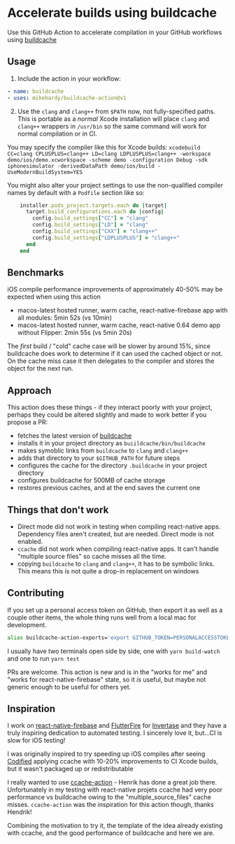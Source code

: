 # Accelerate builds using buildcache

Use this GitHub Action to accelerate compilation in your GitHub workflows using [buildcache](https://github.com/mbitsnbites/buildcache)

## Usage

1. Include the action in your workflow:

```yaml
- name: buildcache
- uses: mikehardy/buildcache-action@v1
```

2. Use the `clang` and `clang++` from `$PATH` now, not fully-specified paths. This is portable as a _normal_ Xcode installation will place `clang` and `clang++` wrappers in `/usr/bin` so the same command will work for normal compilation or in CI.

You may specify the compiler like this for Xcode builds: `xcodebuild CC=clang CPLUSPLUS=clang++ LD=clang LDPLUSPLUS=clang++ -workspace demo/ios/demo.xcworkspace -scheme demo -configuration Debug -sdk iphonesimulator -derivedDataPath demo/ios/build -UseModernBuildSystem=YES`

You might also alter your project settings to use the non-qualified compiler names by default with a `Podfile` section like so:

```ruby
    installer.pods_project.targets.each do |target|
      target.build_configurations.each do |config|
        config.build_settings["CC"] = "clang"
        config.build_settings["LD"] = "clang"
        config.build_settings["CXX"] = "clang++"
        config.build_settings["LDPLUSPLUS"] = "clang++"
      end
    end

```

## Benchmarks

iOS compile performance improvements of approximately 40-50% may be expected when using this action

- macos-latest hosted runner, warm cache, react-native-firebase app with all modules: 5min 52s (vs 10min)
- macos-latest hosted runner, warm cache, react-native 0.64 demo app without Flipper: 2min 55s (vs 5min 20s)

The _first_ build / "cold" cache case will be slower by around 15%, since buildcache does work to determine if it can used the cached object or not. On the cache miss case it then delegates to the compiler and stores the object for the next run.

## Approach

This action does these things - if they interact poorly with your project, perhaps they could be altered slightly and made to work better if you propose a PR:

- fetches the latest version of [buildcache](https://github.com/mbitsnbites/buildcache)
- installs it in your project directory as `buiildcache/bin/buildcache`
- makes symoblic links from `buildcache` to `clang` and `clang++`
- adds that directory to your `$GITHUB_PATH` for future steps
- configures the cache for the directory `.buildcache` in your project directory
- configures buildcache for 500MB of cache storage
- restores previous caches, and at the end saves the current one

## Things that don't work

- Direct mode did not work in testing when compiling react-native apps. Dependency files aren't created, but are needed. Direct mode is not enabled.
- `ccache` did not work when compiling react-native apps. It can't handle "multiple source files" so cache misses all the time.
- copying `buildcache` to `clang` and `clang++`, it has to be symbolic links. This means this is not quite a drop-in replacement on windows

## Contributing

If you set up a personal access token on GitHub, then export it as well as a couple other items, the whole thing runs well from a local mac for development.

```bash
alias buildcache-action-exports='export GITHUB_TOKEN=PERSONALACCESSTOKENHERE; export RUNNER_TEMP=`pwd`/__tests__/runner/TEMP; export RUNNER_CACHE=`pwd`/__tests__/runner/CACHE; export GITHUB_WORKSPACE=`pwd`/__tests__/runner/WORKSPACE'
```

I usually have two terminals open side by side, one with `yarn build-watch` and one to run `yarn test`

PRs are welcome. This action is new and is in the "works for me" and "works for react-native-firebase" state, so it _is_ useful, but maybe not generic enough to be useful for others yet.

## Inspiration

I work on [react-native-firebase](https://github.com/invertase/react-native-firebase) and [FlutterFire](https://github.com/FirebaseExtended/flutterfire/) for [Invertase](https://invertase.io) and they have a truly inspiring dedication to automated testing. I sincerely love it, but...CI is slow for iOS testing!

I was originally inspired to try speeding up iOS compiles after seeing [Codified](https://getcodified.com/services/) applying ccache with 10-20% improvements to CI Xcode builds, but it wasn't packaged up or redistributable

I really wanted to use [ccache-action](https://github.com/hendrikmuhs/ccache-action) - Henrik has done a great job there. Unfortunately in my testing with react-native projets ccache had very poor performance vs buildcache owing to the "multiple_source_files" cache misses. `ccache-action` was the inspiration for this action though, thanks Hendrik!

Combining the motivation to try it, the template of the idea already existing with ccache, and the good performance of buildcache and here we are.
